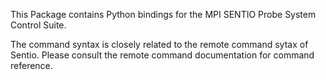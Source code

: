 This Package contains Python bindings for the MPI SENTIO Probe System Control Suite.

The command syntax is closely related to the remote command sytax of Sentio. Please consult the remote command
documentation for command reference.

